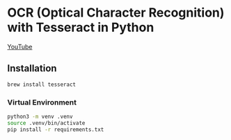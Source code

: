 # OCR (Optical Character Recognition) with Tesseract in Python

[YouTube](https://www.youtube.com/watch?v=L8q-KCbXybc&list=LL&index=48)

## Installation

```bash
brew install tesseract
```

### Virtual Environment

```bash
python3 -m venv .venv
source .venv/bin/activate
pip install -r requirements.txt
```
